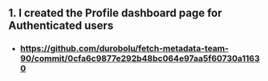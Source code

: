 ## 1. I created the Profile dashboard page for Authenticated users
* ### https://github.com/durobolu/fetch-metadata-team-90/commit/0cfa6c9877e292b48bc064e97aa5f60730a11630
